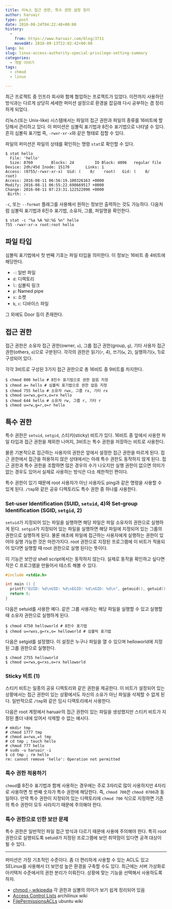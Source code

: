 ```yaml
---
title: 리눅스 접근 권한, 특수 권한 설정 정리
author: haruair
type: post
date: 2016-08-24T04:22:48+00:00
history:
  - 
    from: https://www.haruair.com/blog/3711
    movedAt: 2018-09-13T22:02:42+00:00
lang: ko
slug: linux-access-authority-special-privilege-setting-summary
categories:
  - 개발 이야기
tags:
  - chmod
  - linux

---
```

최근 프로젝트 중 인프라 회사와 함께 협업하는 프로젝트가 있었다. 이전까지 사용하던 방식과는 다르게 상당히 세세한 퍼미션 설정으로 환경을 잡길래 다시 공부하는 겸 정리하게 되었다.

리눅스(또는 Unix-like) 시스템에서는 파일의 접근 권한과 파일의 종류를 16비트에 할당해서 관리하고 있다. 이 퍼미션은 심볼릭 표기법과 8진수 표기법으로 나타낼 수 있다. 흔히 심볼릭 표기법 즉, `-rwxr-xr-x`와 같은 형태로 접할 수 있다.

파일의 퍼미션은 파일의 상태를 확인하는 명령 `stat`로 확인할 수 있다.

    $ stat hello
      File: 'hello'
      Size: 8760        Blocks: 24         IO Block: 4096   regular file
    Device: 2dh/45d Inode: 15170       Links: 1
    Access: (0755/-rwxr-xr-x)  Uid: (    0/    root)   Gid: (    0/    root)
    Access: 2016-08-11 06:56:19.100326163 +0000
    Modify: 2016-08-11 06:55:22.698669517 +0000
    Change: 2016-08-11 07:23:31.122522096 +0000
     Birth: -
    

`-c`, 또는 `--format` 플래그를 사용해서 원하는 정보만 출력하는 것도 가능하다. 다음처럼 심볼릭 표기법과 8진수 표기법, 소유자, 그룹, 파일명을 확인한다.

    $ stat -c "%a %A %U:%G %n" hello
    755 -rwxr-xr-x root:root hello
    

## 파일 타입

심볼릭 표기법에서 첫 번째 기호는 파일 타입을 의미한다. 이 정보는 16비트 중 4비트에 해당한다.

  * `-`: 일반 파일
  * `d`: 디렉토리
  * `l`: 심볼릭 링크
  * `p`: Named pipe
  * `s`: 소켓
  * `b`, `c`: 디바이스 파일

그 외에도 Door 등이 존재한다.

## 접근 권한

접근 권한은 소유자 접근 권한(owner, `u`), 그룹 접근 권한(group, `g`), 기타 사용자 접근 권한(others, `o`)으로 구분된다. 각각의 권한은 읽기(`r`, 4), 쓰기(`w`, 2), 실행하기(`x`, 1)로 구성되어 있다.

각각 3비트로 구성된 3가지 접근 권한으로 총 16비트 중 9비트를 차지한다.

    $ chmod 000 hello # 8진수 표기법으로 권한 없음 지정
    $ chmod a= hello # 심볼릭 표기법으로 권한 없음 지정
    $ chmod 755 hello # 소유자 rwx, 그룹 rx, 기타 rx
    $ chmod u=rwx,g=rx,o=rx hello
    $ chmod 644 hello # 소유자 rw, 그룹 r, 기타 r
    $ chmod u=rw,g=r,o=r hello
    

## 특수 권한

특수 권한은 `setuid`, `setgid`, 스티키(sticky) 비트가 있다. 16비트 중 앞에서 사용한 파일 타입과 접근 권한을 제외한 나머지, 3비트는 특수 권한을 저장하는 비트로 사용한다.

물론 기본적으로 접근하는 사용자의 권한은 앞에서 설정한 접근 권한을 따르게 된다. 접근 권한에서 접근을 허용하지 않은 상태에서는 아래 특수 권한도 동작하지 않게 된다. 접근 권한과 특수 권한을 조합하면 많은 경우의 수가 나오지만 실행 권한이 없으면 의미가 없는 경우도 있어서 실제로 사용하는 방식은 다소 제한적인 편이다.

특수 권한이 있기 때문에 root 사용자가 아닌 사용자도 ping과 같은 명령을 사용할 수 있게 된다. `/tmp`와 같은 공유 디렉토리도 특수 권한 중 하나를 사용한다.

### Set-user Identification (SUID, `setuid`, 4)와 Set-group Identification (SGID, `setgid`, 2)

`setuid`가 지정되어 있는 파일을 실행하면 해당 파일은 파일 소유자의 권한으로 실행하게 된다. `setgid`가 지정되어 있는 파일을 실행하면 해당 파일에 지정되어 있는 그룹의 권한으로 실행하게 된다. 물론 애초에 파일에 접근하는 사용자에게 실행하는 권한이 있어야 실행 가능한 것은 마찬가지다. root 권한으로 지정된 프로그램에 이 비트가 적용되어 있다면 실행할 때 root 권한으로 실행 된다는 뜻이다.

이 기능은 보안상 shell script에서는 동작하지 않는다. 실제로 동작을 확인하고 싶다면 작은 C 프로그램을 만들어서 테스트 해볼 수 있다.

```c
#include <stdio.h>

int main () {
  printf("EUID: %d\nUID: %d\nEGID: %d\nGID: %d\n", geteuid(), getuid(), getegid(), getgid());
  return 0;
}
```

다음은 setuid를 사용한 예다. 같은 그룹 사용자는 해당 파일을 실행할 수 있고 실행할 때 소유자 권한으로 실행하게 된다.

    $ chmod 4750 helloworld # 8진수 표기법
    $ chmod u=rwxs,g=rx,o= helloworld # 심볼릭 표기법
    

다음은 setgid를 설정했다. 이 설정은 누구나 파일을 열 수 있으며 helloworld에 지정된 그룹 권한으로 실행한다.

    $ chmod 2755 helloworld
    $ chmod u=rwx,g=rxs,o=rx helloworld
    

### Sticky 비트 (1)

스티키 비트는 일종의 공유 디렉토리와 같은 권한을 제공한다. 이 비트가 설정되어 있는 상황에서는 접근 권한이 있는 상황에서도 자신의 소유가 아닌 파일을 삭제할 수 없게 된다. 일반적으로 `/tmp`와 같은 임시 디렉토리에서 사용한다.

다음은 root 계정에서 haruair의 접근 권한이 있는 파일을 생성했지만 스티키 비트가 지정된 폴더 내에 있어서 삭제할 수 없는 예시다.

    # mkdir tmp
    # chmod 1777 tmp
    # chmod a=rwx,=t tmp
    # cd tmp ; touch hello
    # chmod 777 hello
    # sudo -u haruair -i
    $ cd tmp ; rm hello
    rm: cannot remove 'hello': Operation not permitted
    

### 특수 권한 적용하기

`chmod`를 8진수 표기법과 함께 사용하는 경우에는 주로 3자리로 많이 사용하지만 4자리로 사용하면 첫 번째 숫자가 특수 권한에 해당한다. 즉, `chmod 700`은 `chmod 0700`과 동일하다. 만약 특수 권한이 지정되어 있는 디렉토리에 `chmod 700` 식으로 지정하면 기존의 특수 권한이 모두 사라지기 때문에 주의해야 한다.

### 특수 권한으로 인한 보안 문제

특수 권한은 일반적인 파일 접근 방식과 다르기 때문에 사용에 주의해야 한다. 특히 root 권한으로 실행되도록 setuid가 지정된 프로그램에 보안 취약점이 있다면 공격 대상이 될 수 있다.

* * *

퍼미션은 가장 기초적인 수준이다. 좀 더 편리하게 사용할 수 있는 ACL도 있고 SELinux를 사용해서 더 보안성 높은 환경을 구축할 수도 있다. 최근에는 서버 가상화로 아키텍처 수준에서의 권한 분리가 이뤄진다. 상황에 맞는 기능을 선택해서 사용하도록 하자.

  * [chmod &#8211; wikipedia][1] 각 권한과 심볼의 의미가 보기 쉽게 정리되어 있음
  * [Access Control Lists][2] archilinux wiki
  * [FilePermissionsACLs][3] ubuntu wiki

 [1]: https://en.wikipedia.org/wiki/Chmod
 [2]: https://wiki.archlinux.org/index.php/Access_Control_Lists
 [3]: https://help.ubuntu.com/community/FilePermissionsACLs